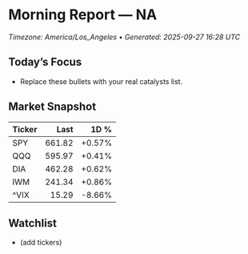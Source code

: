 # Morning Report — NA
_Timezone: America/Los_Angeles • Generated: 2025-09-27 16:28 UTC_

## Today’s Focus
- Replace these bullets with your real catalysts list.

## Market Snapshot
| Ticker | Last | 1D % |
|---|---:|---:|
| SPY | 661.82 | +0.57% |
| QQQ | 595.97 | +0.41% |
| DIA | 462.28 | +0.62% |
| IWM | 241.34 | +0.86% |
| ^VIX | 15.29 | -8.66% |

## Watchlist
- (add tickers)
